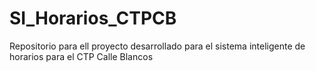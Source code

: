 # SI_Horarios_CTPCB
Repositorio para ell proyecto desarrollado para el sistema inteligente de horarios para el CTP Calle Blancos

